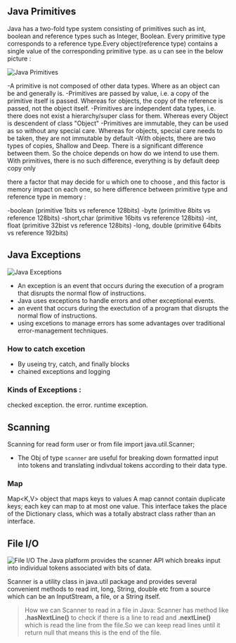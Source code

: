 ## Java Primitives

Java has a two-fold type system consisting of primitives such as int, boolean and reference types such as Integer, Boolean.
Every primitive type corresponds to a reference type.Every object(reference type) contains a single value of the corresponding primitive type.
as u can see in the below picture :

![Java Primitives](https://www.tutorialcup.com/wp-content/uploads/2020/07/DataTypes.png)

-A primitive is not composed of other data types. Where as an object can be and generally is.
-Primitives are passed by value, i.e. a copy of the primitive itself is passed. Whereas for objects,
the copy of the reference is passed, not the object itself.
-Primitives are independent data types, i.e. there does not exist a hierarchy/super class for them.
Whereas every Object is descendent of class "Object"
-Primitives are immutable, they can be used as so without any special care. Whereas for objects,
special care needs to be taken, they are not immutable by default
-With objects, there are two types of copies, Shallow and Deep. There is a significant difference between them.
So the choice depends on how do we intend to use them. With primitives, there is no such difference, everything
is by default deep copy only

there a factor that may decide for u which one to choose , and this factor is memory impact on each one,
so here difference between primitive type and reference type in memory :

-boolean (primitive 1bits vs reference 128bits)
-byte (primitive 8bits vs reference 128bits)
-short,char (primitive 16bits vs reference 128bits)
-int, float (primitive 32bist vs reference 128bits)
-long, double (primitive 64bits vs reference 192bits)



## Java Exceptions

![Java Exceptions](https://sematext.com/wp-content/uploads/2021/09/java-exceptions-1.png)

- An exception is an event that occurs during the execution of a program that disrupts the normal flow of instructions.
- Java uses exceptions to handle errors and other exceptional events.
- an event that occurs during the exectution of a program that disrupts the normal flow of instructions.
- using excetions to manage errors has some advantages over traditional error-management techniques.

### How to catch excetion

- By useing try, catch, and finally blocks
- chained exceptions and logging

### Kinds of Exceptions :

checked exception.
the error.
runtime exception.

## Scanning
Scanning for read form user or from file
import java.util.Scanner;
-  The Obj of type `scanner` are useful for breaking down formatted input into tokens and translating indivdual tokens according to their data type.

### Map

 Map<K,V>
 object that maps keys to values
 A map cannot contain duplicate keys; each key can map to at most one value.
This interface takes the place of the Dictionary class,
 which was a totally abstract class rather than an interface.


## File I/O

![File I/O](https://1.bp.blogspot.com/-ovKgNGSYe_Q/VhvostH8T4I/AAAAAAAAJKk/PSBy5sWCI2A/s1600/BlockDigm.PNG)
The Java platform provides the scanner API which breaks input into individual tokens associated with bits of data.  

Scanner is a utility class in java.util package and provides several convenient methods to read int, long, String, double etc from a source which can be an InputStream, a file, or a String itself.

>How we can Scanner to read in a file in Java: 
> Scanner has method like **.hasNextLine()** to check if there is a line to read and **.nextLine()** which is read the line from the file.So we can keep read lines until it return null that means this is the end of the file. 